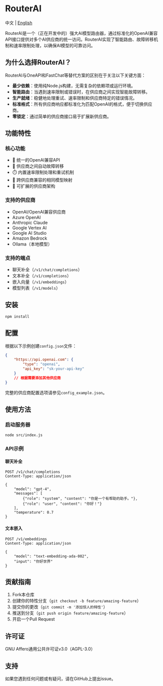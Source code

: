 # RouterAI

中文 | [English](README.md)

RouterAI是一个（正在开发中的）强大AI模型路由器，通过标准化的OpenAI兼容API接口提供对多个AI供应商的统一访问。RouterAI实现了智能路由、故障转移机制和速率限制处理，以确保AI模型的可靠访问。

## 为什么选择RouterAI？

RouterAI与OneAPI和FastChat等替代方案的区别在于关注以下关键方面：

- **最少依赖**：使用纯Node.js构建，无需复杂的依赖项或运行环境。
- **智能路由**：当遇到速率限制或错误时，在供应商之间实现智能故障转移。
- **生产就绪**：稳健地处理重试、速率限制和供应商特定的错误情况。
- **标准格式**：所有供应商响应都标准化为匹配OpenAI的格式，便于切换供应商。
- **零锁定**：通过简单的供应商接口易于扩展新供应商。

## 功能特性

### 核心功能
- 🔄 统一的OpenAI兼容API
- 🔀 供应商之间自动故障转移
- ⏱️ 内置速率限制处理和重试机制
- 🎯 跨供应商兼容的相同模型映射
- 🔌 可扩展的供应商架构

### 支持的供应商
- OpenAI/OpenAI兼容供应商
- Azure OpenAI
- Anthropic Claude
- Google Vertex AI
- Google AI Studio
- Amazon Bedrock
- Ollama（本地模型）

### 支持的端点
- 聊天补全（`/v1/chat/completions`）
- 文本补全（`/v1/completions`）
- 嵌入向量（`/v1/embeddings`）
- 模型列表（`/v1/models`）

## 安装

```bash
npm install
```

## 配置

根据以下示例创建`config.json`文件：

```json
{
    "https://api.openai.com": {
        "type": "openai",
        "api_key": "sk-your-api-key"
    }
    // 根据需要添加其他供应商
}
```

完整的供应商配置选项请参见`config_example.json`。

## 使用方法

### 启动服务器
```bash
node src/index.js
```

### API示例

#### 聊天补全
```http
POST /v1/chat/completions
Content-Type: application/json

{
    "model": "gpt-4",
    "messages": [
        {"role": "system", "content": "你是一个有帮助的助手。"},
        {"role": "user", "content": "你好！"}
    ],
    "temperature": 0.7
}
```

#### 文本嵌入
```http
POST /v1/embeddings
Content-Type: application/json

{
    "model": "text-embedding-ada-002",
    "input": "你好世界"
}
```

## 贡献指南

1. Fork本仓库
2. 创建你的特性分支（`git checkout -b feature/amazing-feature`）
3. 提交你的更改（`git commit -m '添加惊人的特性'`）
4. 推送到分支（`git push origin feature/amazing-feature`）
5. 开启一个Pull Request

## 许可证

GNU Affero通用公共许可证v3.0（AGPL-3.0）

## 支持

如果您遇到任何问题或有疑问，请在GitHub上提出issue。
